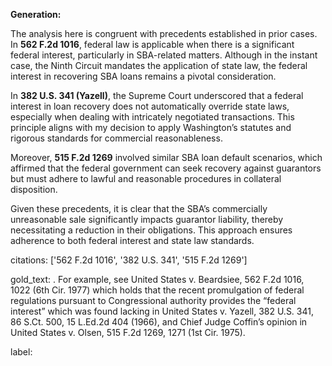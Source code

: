 **Generation:**

The analysis here is congruent with precedents established in prior cases. In **562 F.2d 1016**, federal law is applicable when there is a significant federal interest, particularly in SBA-related matters. Although in the instant case, the Ninth Circuit mandates the application of state law, the federal interest in recovering SBA loans remains a pivotal consideration. 

In **382 U.S. 341 (Yazell)**, the Supreme Court underscored that a federal interest in loan recovery does not automatically override state laws, especially when dealing with intricately negotiated transactions. This principle aligns with my decision to apply Washington’s statutes and rigorous standards for commercial reasonableness.

Moreover, **515 F.2d 1269** involved similar SBA loan default scenarios, which affirmed that the federal government can seek recovery against guarantors but must adhere to lawful and reasonable procedures in collateral disposition.

Given these precedents, it is clear that the SBA’s commercially unreasonable sale significantly impacts guarantor liability, thereby necessitating a reduction in their obligations. This approach ensures adherence to both federal interest and state law standards.

citations: ['562 F.2d 1016', '382 U.S. 341', '515 F.2d 1269']

gold_text: . For example, see United States v. Beardsiee, 562 F.2d 1016, 1022 (6th Cir. 1977) which holds that the recent promulgation of federal regulations pursuant to Congressional authority provides the “federal interest” which was found lacking in United States v. Yazell, 382 U.S. 341, 86 S.Ct. 500, 15 L.Ed.2d 404 (1966), and Chief Judge Coffin’s opinion in United States v. Olsen, 515 F.2d 1269, 1271 (1st Cir. 1975).

label: 